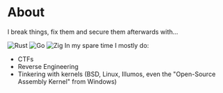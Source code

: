 # About
I break things, fix them and secure them afterwards with...

![Rust](https://img.shields.io/badge/rust-%23000000.svg?style=for-the-badge&logo=rust&logoColor=white) ![Go](https://img.shields.io/badge/go-%2300ADD8.svg?style=for-the-badge&logo=go&logoColor=white) ![Zig](https://img.shields.io/badge/Zig-%23F7A41D.svg?style=for-the-badge&logo=zig&logoColor=white)
In my spare time I mostly do:

* CTFs
* Reverse Engineering
* Tinkering with kernels (BSD, Linux, Illumos, even the "Open-Source Assembly Kernel" from Windows)
